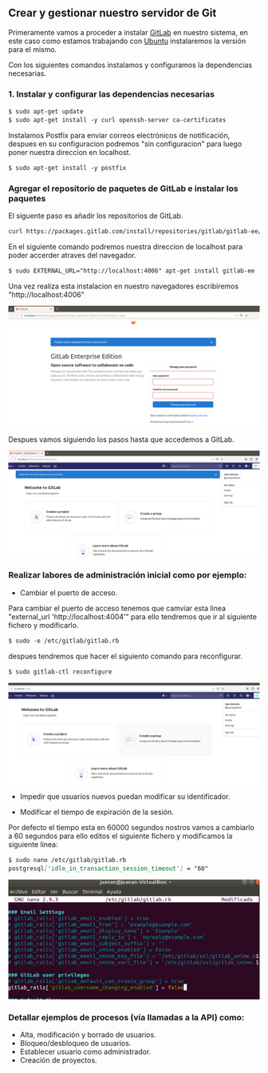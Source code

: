 ## Crear y gestionar nuestro servidor de Git

Primeramente vamos a proceder a instalar [GitLab](https://about.gitlab.com/install/#ubuntu) en nuestro sistema, en este caso como estamos trabajando con [Ubuntu](https://ubuntu.com/) instalaremos la versión para el mismo.

Con los siguientes comandos instalamos y configuramos la dependencias necesarias.

### 1. Instalar y configurar las dependencias necesarias

```markdown
$ sudo apt-get update
$ sudo apt-get install -y curl openssh-server ca-certificates
```

Instalamos Postfix para enviar correos electrónicos de notificación, despues en su configuracion podremos "sin configuracion" para luego poner nuestra direccion en localhost.

```markdown
$ sudo apt-get install -y postfix
```

### Agregar el repositorio de paquetes de GitLab e instalar los paquetes

El siguente paso es añadir los repositorios de GitLab.
```markdown
curl https://packages.gitlab.com/install/repositories/gitlab/gitlab-ee/script.deb.sh | sudo bash
```

En el siguiente comando podremos nuestra direccion de localhost para poder accerder atraves del navegador.

```markdown
$ sudo EXTERNAL_URL="http://localhost:4006" apt-get install gitlab-ee
```

Una vez realiza esta instalacion en nuestro navegadores escribiremos "http://localhost:4006" 

![Alt text](images/captura1.png?raw=true "Title") 

Despues vamos siguiendo los pasos hasta que accedemos a GitLab.

![Alt text](images/captura2.png?raw=true "Title")

### Realizar labores de administración inicial como por ejemplo:

- Cambiar el puerto de acceso.

Para cambiar el puerto de acceso tenemos que camviar esta linea "external_url 'http://localhost:4004'" para ello tendremos que ir al siguiente fichero y modificarlo.

```markdown
$ sudo -e /etc/gitlab/gitlab.rb
```

despues tendremos que hacer el siguiento comando para reconfigurar.

```markdown
$ sudo gitlab-ctl reconfigure
```

![Alt text](images/captura3.png?raw=true "Title")

- Impedir que usuarios nuevos puedan modificar su identificador.
<!------------------------------------------------------------------------------------------------->

- Modificar el tiempo de expiración de la sesión.

Por defecto el tiempo esta en 60000 segundos nostros vamos a cambiarlo a 60 segundos para ello editos el siguiente fichero y modificamos la siguiente linea:

```markdown
$ sudo nano /etc/gitlab/gitlab.rb
postgresql['idle_in_transaction_session_timeout'] = "60"
```
![Alt text](images/captura4.png?raw=true "Title")

### Detallar ejemplos de procesos (vía llamadas a la API) como:

- Alta, modificación y borrado de usuarios.
- Bloqueo/desbloqueo de usuarios.
- Establecer usuario como administrador.
- Creación de proyectos.

